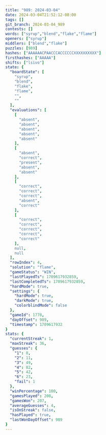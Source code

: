 ```yaml
---
title: "989: 2024-03-04"
date: 2024-03-04T21:52:12-08:00
tags: []
git_branch: 2024-03-04_989
contests: []
words: ["syrup","blend","flake","flame"]
openers: ["syrup"]
middlers: ["blend","flake"]
puzzles: [989]
hashes: ["AAAAAACPAACCCACCCCCCXXXXXXXXXX"]
firsthashes: ["AAAAA"]
shifts: ["lsivo"]
state: {
  "boardState": [
    "syrup",
    "blend",
    "flake",
    "flame",
    "",
    ""
  ],
  "evaluations": [
    [
      "absent",
      "absent",
      "absent",
      "absent",
      "absent"
    ],
    [
      "absent",
      "correct",
      "present",
      "absent",
      "absent"
    ],
    [
      "correct",
      "correct",
      "correct",
      "absent",
      "correct"
    ],
    [
      "correct",
      "correct",
      "correct",
      "correct",
      "correct"
    ],
    null,
    null
  ],
  "rowIndex": 4,
  "solution": "flame",
  "gameStatus": "WIN",
  "lastPlayedTs": 1709617932859,
  "lastCompletedTs": 1709617932859,
  "hardMode": true,
  "settings": {
    "hardMode": true,
    "darkMode": true,
    "colorblindMode": false
  },
  "gameId": 1778,
  "dayOffset": 989,
  "timestamp": 1709617932
}
stats: {
  "currentStreak": 1,
  "maxStreak": 36,
  "guesses": {
    "1": 0,
    "2": 11,
    "3": 49,
    "4": 82,
    "5": 42,
    "6": 23,
    "fail": 1
  },
  "winPercentage": 100,
  "gamesPlayed": 208,
  "gamesWon": 207,
  "averageGuesses": 4,
  "isOnStreak": false,
  "hasPlayed": true,
  "lastWonDayOffset": 989
}
---
```

<!-- more -->
